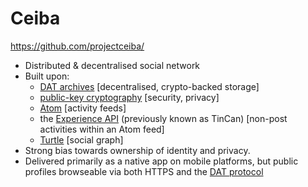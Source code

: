 # Ceiba

https://github.com/projectceiba/

* Distributed & decentralised social network
* Built upon:
  * [DAT archives](https://datproject.org/) [decentralised, crypto-backed storage]
  * [public-key cryptography](https://en.wikipedia.org/wiki/Public-key_cryptography) [security, privacy]
  * [Atom](https://en.wikipedia.org/wiki/Atom_(Web_standard)) [activity feeds]
  * the [Experience API](https://experienceapi.com/overview/) (previously known as TinCan) [non-post activities within an Atom feed]
  * [Turtle](https://www.w3.org/TR/turtle/) [social graph]
* Strong bias towards ownership of identity and privacy.
* Delivered primarily as a native app on mobile platforms, but public profiles browseable via both HTTPS and the [DAT protocol](https://beakerbrowser.com)
